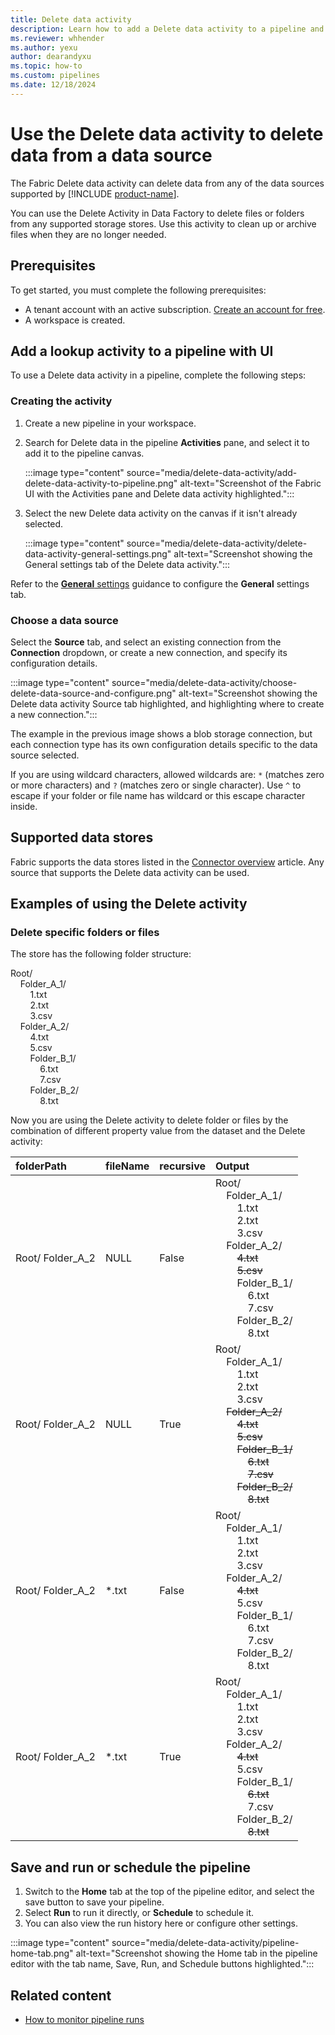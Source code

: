 ```yaml
---
title: Delete data activity
description: Learn how to add a Delete data activity to a pipeline and use it to delete data from a data source.
ms.reviewer: whhender
ms.author: yexu
author: dearandyxu
ms.topic: how-to
ms.custom: pipelines
ms.date: 12/18/2024
---
```


# Use the Delete data activity to delete data from a data source

The Fabric Delete data activity can delete data from any of the data sources supported by [!INCLUDE [product-name](../includes/product-name.md)]. 

You can use the Delete Activity in Data Factory to delete files or folders from any supported storage stores. Use this activity to clean up or archive files when they are no longer needed.

## Prerequisites

To get started, you must complete the following prerequisites:

- A tenant account with an active subscription. [Create an account for free](../fundamentals/fabric-trial.md).
- A workspace is created.

## Add a lookup activity to a pipeline with UI

To use a Delete data activity in a pipeline, complete the following steps:

### Creating the activity

1. Create a new pipeline in your workspace.
1. Search for Delete data in the pipeline **Activities** pane, and select it to add it to the pipeline canvas.

   :::image type="content" source="media/delete-data-activity/add-delete-data-activity-to-pipeline.png" alt-text="Screenshot of the Fabric UI with the Activities pane and Delete data activity highlighted.":::

1. Select the new Delete data activity on the canvas if it isn't already selected.

   :::image type="content" source="media/delete-data-activity/delete-data-activity-general-settings.png" alt-text="Screenshot showing the General settings tab of the Delete data activity.":::

Refer to the [**General** settings](activity-overview.md#general-settings) guidance to configure the **General** settings tab.

### Choose a data source

Select the **Source** tab, and select an existing connection from the **Connection** dropdown, or create a new connection, and specify its configuration details.

:::image type="content" source="media/delete-data-activity/choose-delete-data-source-and-configure.png" alt-text="Screenshot showing the Delete data activity Source tab highlighted, and highlighting where to create a new connection.":::

The example in the previous image shows a blob storage connection, but each connection type has its own configuration details specific to the data source selected.

If you are using wildcard characters, allowed wildcards are: `*` (matches zero or more characters) and `?` (matches zero or single character). Use `^` to escape if your folder or file name has wildcard or this escape character inside.

## Supported data stores

Fabric supports the data stores listed in the [Connector overview](connector-overview.md) article. Any source that supports the Delete data activity can be used.

## Examples of using the Delete activity

### Delete specific folders or files

The store has the following folder structure:

Root/<br/>&nbsp;&nbsp;&nbsp;&nbsp;Folder_A_1/<br/>&nbsp;&nbsp;&nbsp;&nbsp;&nbsp;&nbsp;&nbsp;&nbsp;1.txt<br/>&nbsp;&nbsp;&nbsp;&nbsp;&nbsp;&nbsp;&nbsp;&nbsp;2.txt<br/>&nbsp;&nbsp;&nbsp;&nbsp;&nbsp;&nbsp;&nbsp;&nbsp;3.csv<br/>&nbsp;&nbsp;&nbsp;&nbsp;Folder_A_2/<br/>&nbsp;&nbsp;&nbsp;&nbsp;&nbsp;&nbsp;&nbsp;&nbsp;4.txt<br/>&nbsp;&nbsp;&nbsp;&nbsp;&nbsp;&nbsp;&nbsp;&nbsp;5.csv<br/>&nbsp;&nbsp;&nbsp;&nbsp;&nbsp;&nbsp;&nbsp;&nbsp;Folder_B_1/<br/>&nbsp;&nbsp;&nbsp;&nbsp;&nbsp;&nbsp;&nbsp;&nbsp;&nbsp;&nbsp;&nbsp;&nbsp;6.txt<br/>&nbsp;&nbsp;&nbsp;&nbsp;&nbsp;&nbsp;&nbsp;&nbsp;&nbsp;&nbsp;&nbsp;&nbsp;7.csv<br/>&nbsp;&nbsp;&nbsp;&nbsp;&nbsp;&nbsp;&nbsp;&nbsp;Folder_B_2/<br/>&nbsp;&nbsp;&nbsp;&nbsp;&nbsp;&nbsp;&nbsp;&nbsp;&nbsp;&nbsp;&nbsp;&nbsp;8.txt

Now you are using the Delete activity to delete folder or files by the combination of different property value from the dataset and the Delete activity:

| folderPath | fileName | recursive | Output |
|:--- |:--- |:--- |:--- |
| Root/ Folder_A_2 | NULL | False | Root/<br/>&nbsp;&nbsp;&nbsp;&nbsp;Folder_A_1/<br/>&nbsp;&nbsp;&nbsp;&nbsp;&nbsp;&nbsp;&nbsp;&nbsp;1.txt<br/>&nbsp;&nbsp;&nbsp;&nbsp;&nbsp;&nbsp;&nbsp;&nbsp;2.txt<br/>&nbsp;&nbsp;&nbsp;&nbsp;&nbsp;&nbsp;&nbsp;&nbsp;3.csv<br/>&nbsp;&nbsp;&nbsp;&nbsp;Folder_A_2/<br/>&nbsp;&nbsp;&nbsp;&nbsp;&nbsp;&nbsp;&nbsp;&nbsp;<del>4.txt</del><br/>&nbsp;&nbsp;&nbsp;&nbsp;&nbsp;&nbsp;&nbsp;&nbsp;<del>5.csv</del><br/>&nbsp;&nbsp;&nbsp;&nbsp;&nbsp;&nbsp;&nbsp;&nbsp;Folder_B_1/<br/>&nbsp;&nbsp;&nbsp;&nbsp;&nbsp;&nbsp;&nbsp;&nbsp;&nbsp;&nbsp;&nbsp;&nbsp;6.txt<br/>&nbsp;&nbsp;&nbsp;&nbsp;&nbsp;&nbsp;&nbsp;&nbsp;&nbsp;&nbsp;&nbsp;&nbsp;7.csv<br/>&nbsp;&nbsp;&nbsp;&nbsp;&nbsp;&nbsp;&nbsp;&nbsp;Folder_B_2/<br/>&nbsp;&nbsp;&nbsp;&nbsp;&nbsp;&nbsp;&nbsp;&nbsp;&nbsp;&nbsp;&nbsp;&nbsp;8.txt |
| Root/ Folder_A_2 | NULL | True | Root/<br/>&nbsp;&nbsp;&nbsp;&nbsp;Folder_A_1/<br/>&nbsp;&nbsp;&nbsp;&nbsp;&nbsp;&nbsp;&nbsp;&nbsp;1.txt<br/>&nbsp;&nbsp;&nbsp;&nbsp;&nbsp;&nbsp;&nbsp;&nbsp;2.txt<br/>&nbsp;&nbsp;&nbsp;&nbsp;&nbsp;&nbsp;&nbsp;&nbsp;3.csv<br/>&nbsp;&nbsp;&nbsp;&nbsp;<del>Folder_A_2/</del><br/>&nbsp;&nbsp;&nbsp;&nbsp;&nbsp;&nbsp;&nbsp;&nbsp;<del>4.txt</del><br/>&nbsp;&nbsp;&nbsp;&nbsp;&nbsp;&nbsp;&nbsp;&nbsp;<del>5.csv</del><br/>&nbsp;&nbsp;&nbsp;&nbsp;&nbsp;&nbsp;&nbsp;&nbsp;<del>Folder_B_1/</del><br/>&nbsp;&nbsp;&nbsp;&nbsp;&nbsp;&nbsp;&nbsp;&nbsp;&nbsp;&nbsp;&nbsp;&nbsp;<del>6.txt</del><br/>&nbsp;&nbsp;&nbsp;&nbsp;&nbsp;&nbsp;&nbsp;&nbsp;&nbsp;&nbsp;&nbsp;&nbsp;<del>7.csv</del><br/>&nbsp;&nbsp;&nbsp;&nbsp;&nbsp;&nbsp;&nbsp;&nbsp;<del>Folder_B_2/</del><br/>&nbsp;&nbsp;&nbsp;&nbsp;&nbsp;&nbsp;&nbsp;&nbsp;&nbsp;&nbsp;&nbsp;&nbsp;<del>8.txt</del> |
| Root/ Folder_A_2 | *.txt | False | Root/<br/>&nbsp;&nbsp;&nbsp;&nbsp;Folder_A_1/<br/>&nbsp;&nbsp;&nbsp;&nbsp;&nbsp;&nbsp;&nbsp;&nbsp;1.txt<br/>&nbsp;&nbsp;&nbsp;&nbsp;&nbsp;&nbsp;&nbsp;&nbsp;2.txt<br/>&nbsp;&nbsp;&nbsp;&nbsp;&nbsp;&nbsp;&nbsp;&nbsp;3.csv<br/>&nbsp;&nbsp;&nbsp;&nbsp;Folder_A_2/<br/>&nbsp;&nbsp;&nbsp;&nbsp;&nbsp;&nbsp;&nbsp;&nbsp;<del>4.txt</del><br/>&nbsp;&nbsp;&nbsp;&nbsp;&nbsp;&nbsp;&nbsp;&nbsp;5.csv<br/>&nbsp;&nbsp;&nbsp;&nbsp;&nbsp;&nbsp;&nbsp;&nbsp;Folder_B_1/<br/>&nbsp;&nbsp;&nbsp;&nbsp;&nbsp;&nbsp;&nbsp;&nbsp;&nbsp;&nbsp;&nbsp;&nbsp;6.txt<br/>&nbsp;&nbsp;&nbsp;&nbsp;&nbsp;&nbsp;&nbsp;&nbsp;&nbsp;&nbsp;&nbsp;&nbsp;7.csv<br/>&nbsp;&nbsp;&nbsp;&nbsp;&nbsp;&nbsp;&nbsp;&nbsp;Folder_B_2/<br/>&nbsp;&nbsp;&nbsp;&nbsp;&nbsp;&nbsp;&nbsp;&nbsp;&nbsp;&nbsp;&nbsp;&nbsp;8.txt |
| Root/ Folder_A_2 | *.txt | True | Root/<br/>&nbsp;&nbsp;&nbsp;&nbsp;Folder_A_1/<br/>&nbsp;&nbsp;&nbsp;&nbsp;&nbsp;&nbsp;&nbsp;&nbsp;1.txt<br/>&nbsp;&nbsp;&nbsp;&nbsp;&nbsp;&nbsp;&nbsp;&nbsp;2.txt<br/>&nbsp;&nbsp;&nbsp;&nbsp;&nbsp;&nbsp;&nbsp;&nbsp;3.csv<br/>&nbsp;&nbsp;&nbsp;&nbsp;Folder_A_2/<br/>&nbsp;&nbsp;&nbsp;&nbsp;&nbsp;&nbsp;&nbsp;&nbsp;<del>4.txt</del><br/>&nbsp;&nbsp;&nbsp;&nbsp;&nbsp;&nbsp;&nbsp;&nbsp;5.csv<br/>&nbsp;&nbsp;&nbsp;&nbsp;&nbsp;&nbsp;&nbsp;&nbsp;Folder_B_1/<br/>&nbsp;&nbsp;&nbsp;&nbsp;&nbsp;&nbsp;&nbsp;&nbsp;&nbsp;&nbsp;&nbsp;&nbsp;<del>6.txt</del><br/>&nbsp;&nbsp;&nbsp;&nbsp;&nbsp;&nbsp;&nbsp;&nbsp;&nbsp;&nbsp;&nbsp;&nbsp;7.csv<br/>&nbsp;&nbsp;&nbsp;&nbsp;&nbsp;&nbsp;&nbsp;&nbsp;Folder_B_2/<br/>&nbsp;&nbsp;&nbsp;&nbsp;&nbsp;&nbsp;&nbsp;&nbsp;&nbsp;&nbsp;&nbsp;&nbsp;<del>8.txt</del> |

## Save and run or schedule the pipeline

1. Switch to the **Home** tab at the top of the pipeline editor, and select the save button to save your pipeline.
1. Select **Run** to run it directly, or **Schedule** to schedule it.  
1. You can also view the run history here or configure other settings.

:::image type="content" source="media/delete-data-activity/pipeline-home-tab.png" alt-text="Screenshot showing the Home tab in the pipeline editor with the tab name, Save, Run, and Schedule buttons highlighted.":::

## Related content

- [How to monitor pipeline runs](monitor-pipeline-runs.md)

